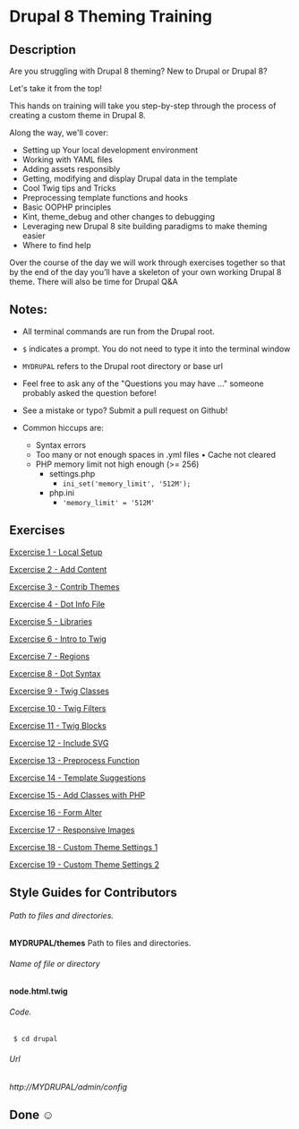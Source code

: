 # Drupal 8 Theming Training

## Description

Are you struggling with Drupal 8 theming? New to Drupal or Drupal 8? 

Let's take it from the top!

This hands on training will take you step-by-step through the process of creating a custom theme in Drupal 8.

Along the way, we'll cover:

- Setting up Your local development environment 
- Working with YAML files
- Adding assets responsibly
- Getting, modifying and display Drupal data in the template
- Cool Twig tips and Tricks
- Preprocessing template functions and hooks
- Basic OOPHP principles
- Kint, theme_debug and other changes to debugging
- Leveraging new Drupal 8 site building paradigms to make theming easier
- Where to find help

Over the course of the day we will work through exercises together so that by the end of the day you’ll have a skeleton of your own working Drupal 8 theme. There will also be time for Drupal Q&A

## Notes:

* All terminal commands are run from the Drupal root. 

* `$` indicates a prompt. You do not need to type it into the terminal window 

* `MYDRUPAL` refers to the Drupal root directory or base url

* Feel free to ask any of the "Questions you may have ..." someone probably asked the question before!

* See a mistake or typo? Submit a pull request on Github! 

* Common hiccups are:
  * Syntax errors
  * Too many or not enough spaces in .yml files
  • Cache not cleared
  * PHP memory limit not high enough (>= 256) 
    * settings.php
       - `ini_set('memory_limit', '512M');`
    * php.ini 
      - `'memory_limit' = '512M'`


## Exercises
 
[Excercise 1 - Local Setup](exercise_01-intro-debug.md)

[Excercise 2 - Add Content](exercise_02-add-content.md)

[Excercise 3 - Contrib Themes](exercise_03-contrib-themes.md)

[Excercise 4 - Dot Info File](exercise_04-dot-info.md)

[Excercise 5 - Libraries](exercise_05-libraries.md)

[Excercise 6 - Intro to Twig](exercise_06-intro-to-twig.md)

[Excercise 7 - Regions](exercise_07-twig-new-region.md)

[Excercise 8 - Dot Syntax](exercise_08-twig-dot-syntax.md)

[Excercise 9 - Twig Classes](exercise_09-twig-classes.md)

[Excercise 10 - Twig Filters](exercise_10-twig-filters.md)

[Excercise 11 - Twig Blocks](exercise_11-twig-block.md)

[Excercise 12 - Include SVG](exercise_12-twig-include-svg.md)

[Excercise 13 - Preprocess Function](exercise_13-preprocess.md)

[Excercise 14 - Template Suggestions](exercise_14-new-template-suggestions.md)

[Excercise 15 - Add Classes with PHP](exercise_15-preprocess-add-classses.md)

[Excercise 16 - Form Alter](exercise_16-form-alter.md)

[Excercise 17 - Responsive Images](exercise_17-responsive.md)

[Excercise 18 - Custom Theme Settings 1](exercise_18-theme-settings1.md)

[Excercise 19 - Custom Theme Settings 2](exercise_19-theme-settings2.md)

## Style Guides for Contributors

###### Path to files and directories.

**MYDRUPAL/themes** Path to files and directories.

###### Name of file or directory
**node.html.twig**

###### Code.

```bash
 $ cd drupal
```

###### Url
*http://MYDRUPAL/admin/config*


## Done ☺
